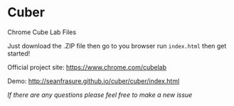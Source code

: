 # Cuber
Chrome Cube Lab Files

Just download the .ZIP file then go to you browser run ```index.html``` then get started!

Official project site: https://www.chrome.com/cubelab

Demo: http://seanfrasure.github.io/cuber/cuber/index.html

*If there are any questions please feel free to make a new issue*

